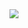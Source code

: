 <img src="https://capsule-render.vercel.app/api?type=Waving&color=191B28&textBg=true&height=200&section=header&text=GHIBLI%20Advend%20Calendar&fontSize=30&section=header" />
